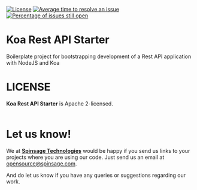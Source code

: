 [![License](https://img.shields.io/badge/License-Apache%202.0-blue.svg)](https://opensource.org/licenses/Apache-2.0)
[![Average time to resolve an issue](http://isitmaintained.com/badge/resolution/spinsage/koa-js-starter-rest.svg)](http://isitmaintained.com/project/spinsage/koa-js-starter-rest "Average time to resolve an issue")
[![Percentage of issues still open](http://isitmaintained.com/badge/open/spinsage/koa-js-starter-rest.svg)](http://isitmaintained.com/project/spinsage/koa-js-starter-rest "Percentage of issues still open")

# Koa Rest API Starter
Boilerplate project for bootstrapping development of a Rest API application with NodeJS and Koa

# LICENSE
**Koa Rest API Starter** is Apache 2-licensed.
<br><br>

# Let us know!
We at [**Spinsage Technologies**](https://www.spinsage.com/) would be happy if you send us links to your projects where you are using our code. Just send us an email at opensource@spinsage.com. 

And do let us know if you have any queries or suggestions regarding our work.
